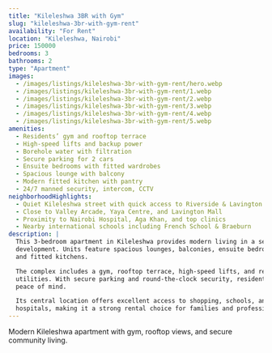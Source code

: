 ```yaml
---
title: "Kileleshwa 3BR with Gym"
slug: "kileleshwa-3br-with-gym-rent"
availability: "For Rent"
location: "Kileleshwa, Nairobi"
price: 150000
bedrooms: 3
bathrooms: 2
type: "Apartment"
images:
  - /images/listings/kileleshwa-3br-with-gym-rent/hero.webp
  - /images/listings/kileleshwa-3br-with-gym-rent/1.webp
  - /images/listings/kileleshwa-3br-with-gym-rent/2.webp
  - /images/listings/kileleshwa-3br-with-gym-rent/3.webp
  - /images/listings/kileleshwa-3br-with-gym-rent/4.webp
  - /images/listings/kileleshwa-3br-with-gym-rent/5.webp
amenities:
  - Residents’ gym and rooftop terrace
  - High-speed lifts and backup power
  - Borehole water with filtration
  - Secure parking for 2 cars
  - Ensuite bedrooms with fitted wardrobes
  - Spacious lounge with balcony
  - Modern fitted kitchen with pantry
  - 24/7 manned security, intercom, CCTV
neighborhoodHighlights:
  - Quiet Kileleshwa street with quick access to Riverside & Lavington
  - Close to Valley Arcade, Yaya Centre, and Lavington Mall
  - Proximity to Nairobi Hospital, Aga Khan, and top clinics
  - Nearby international schools including French School & Braeburn
description: |
  This 3-bedroom apartment in Kileleshwa provides modern living in a secure 
  development. Units feature spacious lounges, balconies, ensuite bedrooms, 
  and fitted kitchens.  

  The complex includes a gym, rooftop terrace, high-speed lifts, and reliable 
  utilities. With secure parking and round-the-clock security, residents enjoy 
  peace of mind.  

  Its central location offers excellent access to shopping, schools, and 
  hospitals, making it a strong rental choice for families and professionals.
---
```

Modern Kileleshwa apartment with gym, rooftop views, and secure community living.
